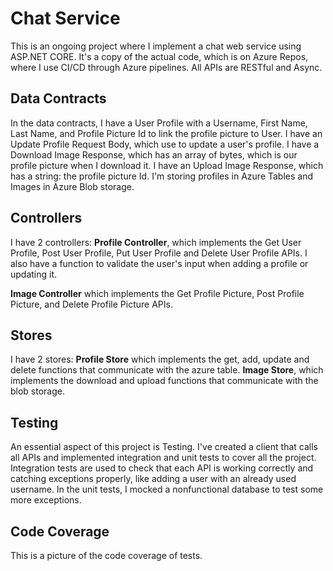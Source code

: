 ﻿
# Chat Service
This is an ongoing project where I implement a chat web service using ASP.NET CORE. It's a copy of the actual code, which is on Azure Repos, where I use CI/CD through Azure pipelines. All APIs are RESTful and Async.

## Data Contracts
In the data contracts, I have a User Profile with a Username, First Name, Last Name, and Profile Picture Id to link the profile picture to User.
I have an Update Profile Request Body, which use to update a user's profile.
I have a Download Image Response, which has an array of bytes, which is our profile picture when I download it.
I have an Upload Image Response, which has a string:  the profile picture Id.
I'm storing profiles in Azure Tables and Images in Azure Blob storage.
## Controllers
I have 2 controllers:
**Profile Controller**, which implements the Get User Profile, Post User Profile, Put User Profile and Delete User Profile APIs. I also have a function to validate the user's input when adding a profile or updating it.

**Image Controller** which implements the Get Profile Picture, Post Profile Picture, and Delete Profile Picture APIs.

## Stores
I have 2 stores:
**Profile Store** which implements the get, add, update and delete functions that communicate with the azure table.
**Image Store**, which implements the download and upload functions that communicate with the blob storage.
## Testing
An essential aspect of this project is Testing. I've created a client that calls all APIs and implemented integration and unit tests to cover all the project.
Integration tests are used to check that each API is working correctly and catching exceptions properly, like adding a user with an already used username.
In the unit tests, I mocked a nonfunctional database to test some more exceptions.
## Code Coverage
This is a picture of the code coverage of tests.
